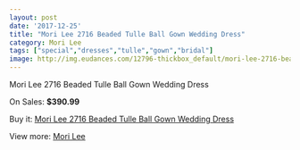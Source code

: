 ```yaml
---
layout: post
date: '2017-12-25'
title: "Mori Lee 2716 Beaded Tulle Ball Gown Wedding Dress"
category: Mori Lee
tags: ["special","dresses","tulle","gown","bridal"]
image: http://img.eudances.com/12796-thickbox_default/mori-lee-2716-beaded-tulle-ball-gown-wedding-dress.jpg
---
```

Mori Lee 2716 Beaded Tulle Ball Gown Wedding Dress

On Sales: **$390.99**
<a href="https://www.eudances.com/en/mori-lee/3916-mori-lee-2716-beaded-tulle-ball-gown-wedding-dress.html"><amp-img layout="responsive" width="600" height="600" src="//img.eudances.com/12796-thickbox_default/mori-lee-2716-beaded-tulle-ball-gown-wedding-dress.jpg" alt="Mori Lee 2716 Beaded Tulle Ball Gown Wedding Dress 0" /></a>
<a href="https://www.eudances.com/en/mori-lee/3916-mori-lee-2716-beaded-tulle-ball-gown-wedding-dress.html"><amp-img layout="responsive" width="600" height="600" src="//img.eudances.com/12801-thickbox_default/mori-lee-2716-beaded-tulle-ball-gown-wedding-dress.jpg" alt="Mori Lee 2716 Beaded Tulle Ball Gown Wedding Dress 1" /></a>
<a href="https://www.eudances.com/en/mori-lee/3916-mori-lee-2716-beaded-tulle-ball-gown-wedding-dress.html"><amp-img layout="responsive" width="600" height="600" src="//img.eudances.com/12800-thickbox_default/mori-lee-2716-beaded-tulle-ball-gown-wedding-dress.jpg" alt="Mori Lee 2716 Beaded Tulle Ball Gown Wedding Dress 2" /></a>
<a href="https://www.eudances.com/en/mori-lee/3916-mori-lee-2716-beaded-tulle-ball-gown-wedding-dress.html"><amp-img layout="responsive" width="600" height="600" src="//img.eudances.com/12799-thickbox_default/mori-lee-2716-beaded-tulle-ball-gown-wedding-dress.jpg" alt="Mori Lee 2716 Beaded Tulle Ball Gown Wedding Dress 3" /></a>
<a href="https://www.eudances.com/en/mori-lee/3916-mori-lee-2716-beaded-tulle-ball-gown-wedding-dress.html"><amp-img layout="responsive" width="600" height="600" src="//img.eudances.com/12798-thickbox_default/mori-lee-2716-beaded-tulle-ball-gown-wedding-dress.jpg" alt="Mori Lee 2716 Beaded Tulle Ball Gown Wedding Dress 4" /></a>
<a href="https://www.eudances.com/en/mori-lee/3916-mori-lee-2716-beaded-tulle-ball-gown-wedding-dress.html"><amp-img layout="responsive" width="600" height="600" src="//img.eudances.com/12797-thickbox_default/mori-lee-2716-beaded-tulle-ball-gown-wedding-dress.jpg" alt="Mori Lee 2716 Beaded Tulle Ball Gown Wedding Dress 5" /></a>

Buy it: [Mori Lee 2716 Beaded Tulle Ball Gown Wedding Dress](https://www.eudances.com/en/mori-lee/3916-mori-lee-2716-beaded-tulle-ball-gown-wedding-dress.html "Mori Lee 2716 Beaded Tulle Ball Gown Wedding Dress")

View more: [Mori Lee](https://www.eudances.com/en/9-mori-lee "Mori Lee")